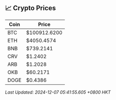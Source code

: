 ## 📈 Crypto Prices

| Coin | Price |
| ---- | ----- |
| BTC | $100912.6200 |
| ETH | $4050.4574 |
| BNB | $739.2141 |
| CRV | $1.2402 |
| ARB | $1.2028 |
| OKB | $60.2171 |
| DOGE | $0.4386 |

_Last Updated: 2024-12-07 05:41:55.605 +0800 HKT_